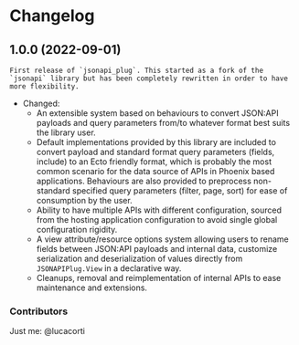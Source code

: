 # Changelog

## 1.0.0 (2022-09-01)

    First release of `jsonapi_plug`. This started as a fork of the `jsonapi` library but has been completely rewritten in order to have more flexibility.

- Changed:
  - An extensible system based on behaviours to convert JSON:API payloads and query parameters from/to whatever format best suits the library user.
  - Default implementations provided by this library are included to convert payload and standard format query parameters (fields, include) to an Ecto friendly format, which is probably the most common scenario for the data source of APIs in Phoenix based applications. Behaviours are also provided to preprocess non-standard specified query parameters (filter, page, sort) for ease of consumption by the user.
  - Ability to have multiple APIs with different configuration, sourced from the hosting application configuration to avoid single global configuration rigidity.
  - A view attribute/resource options system allowing users to rename fields between JSON:API payloads and internal data, customize serialization and deserialization of values directly from `JSONAPIPlug.View` in a declarative way.
  - Cleanups, removal and reimplementation of internal APIs to ease maintenance and extensions.

### Contributors

Just me: @lucacorti
